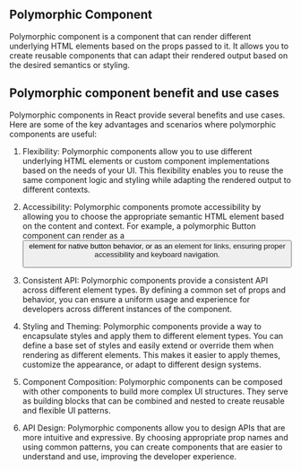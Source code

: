 ## Polymorphic Component

Polymorphic component is a component that can render different underlying HTML elements based on the props passed to it. It allows you to create reusable components that can adapt their rendered output based on the desired semantics or styling.

## Polymorphic component benefit and use cases

Polymorphic components in React provide several benefits and use cases. Here are some of the key advantages and scenarios where polymorphic components are useful:

1. Flexibility: Polymorphic components allow you to use different underlying HTML elements or custom component implementations based on the needs of your UI. This flexibility enables you to reuse the same component logic and styling while adapting the rendered output to different contexts.

2. Accessibility: Polymorphic components promote accessibility by allowing you to choose the appropriate semantic HTML element based on the content and context. For example, a polymorphic Button component can render as a <button> element for native button behavior, or as an <a> element for links, ensuring proper accessibility and keyboard navigation.

3. Consistent API: Polymorphic components provide a consistent API across different element types. By defining a common set of props and behavior, you can ensure a uniform usage and experience for developers across different instances of the component.

4. Styling and Theming: Polymorphic components provide a way to encapsulate styles and apply them to different element types. You can define a base set of styles and easily extend or override them when rendering as different elements. This makes it easier to apply themes, customize the appearance, or adapt to different design systems.

5. Component Composition: Polymorphic components can be composed with other components to build more complex UI structures. They serve as building blocks that can be combined and nested to create reusable and flexible UI patterns.

6. API Design: Polymorphic components allow you to design APIs that are more intuitive and expressive. By choosing appropriate prop names and using common patterns, you can create components that are easier to understand and use, improving the developer experience.